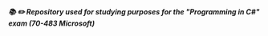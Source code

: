 ##### :books: :pencil2: Repository used for studying purposes for the "Programming in C#" exam (70-483 Microsoft)
